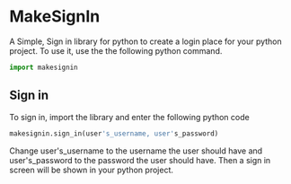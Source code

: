 # MakeSignIn

A Simple, Sign in library for python to create a login place for your python project. To use it, use the the following python command.
```python
import makesignin
```
## Sign in

To sign in, import the library and enter the following python code
```python
makesignin.sign_in(user's_username, user's_password)
```
Change user's_username to the username the user should have and user's_password to the password the user should have. Then a sign in screen will be shown in your python project.
